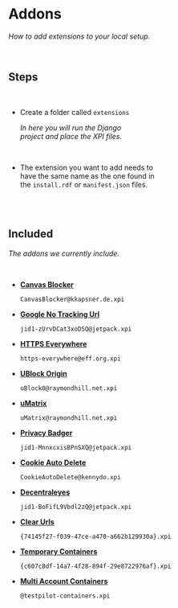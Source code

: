 
# Addons

*How to add extensions to your local setup.*

<br>

## Steps

<br>

-   Create a folder called `extensions`

    *In here you will run the Django* <br>
    *project and place the XPI files.*
    
    <br>
    
-   The extension you want to add needs to <br>
    have the same name as the one found in <br>
    the `install.rdf` or `manifest.json` files.

<br>
<br>

## Included

*The addons we currently include.*

<br>

-   **[Canvas Blocker]**

    `CanvasBlocker@kkapsner.de.xpi`

-   **[Google No Tracking Url]**
    
    `jid1-zUrvDCat3xoDSQ@jetpack.xpi`

-   **[HTTPS Everywhere]**

    `https-everywhere@eff.org.xpi`
    
-   **[UBlock Origin]**

    `uBlock0@raymondhill.net.xpi`
    
-   **[uMatrix]**

    `uMatrix@raymondhill.net.xpi`

-   **[Privacy Badger]**

    `jid1-MnnxcxisBPnSXQ@jetpack.xpi`

-   **[Cookie Auto Delete]**

    `CookieAutoDelete@kennydo.xpi`

-   **[Decentraleyes]**

    `jid1-BoFifL9Vbdl2zQ@jetpack.xpi`
    
-   **[Clear Urls]**

    `{74145f27-f039-47ce-a470-a662b129930a}.xpi`
    
-   **[Temporary Containers]**

    `{c607c8df-14a7-4f28-894f-29e8722976af}.xpi`

-   **[Multi Account Containers]**

    `@testpilot-containers.xpi`

<br>


<!----------------------------------------------------------------------------->

[Multi Account Containers]: https://addons.mozilla.org/en-US/firefox/addon/multi-account-containers
[Google No Tracking Url]: https://addons.mozilla.org/firefox/addon/google-no-tracking-url
[Temporary Containers]: https://addons.mozilla.org/en-US/firefox/addon/temporary-containers
[Cookie Auto Delete]: https://addons.mozilla.org/en-US/firefox/addon/cookie-autodelete
[HTTPS Everywhere]: https://addons.mozilla.org/firefox/addon/https-everywhere
[Canvas Blocker]: https://addons.mozilla.org/firefox/addon/canvasblocker
[Privacy Badger]: https://addons.mozilla.org/en-US/firefox/addon/privacy-badger17
[Decentraleyes]: https://addons.mozilla.org/en-US/firefox/addon/decentraleyes
[UBlock Origin]: https://addons.mozilla.org/firefox/addon/ublock-origin
[Clear Urls]: https://addons.mozilla.org/en-US/firefox/addon/clearurls
[uMatrix]: https://addons.mozilla.org/firefox/addon/umatrix
